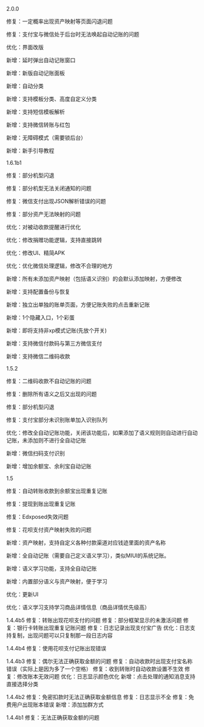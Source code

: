 2.0.0

修复：一定概率出现资产映射等页面闪退问题

修复：支付宝与微信处于后台时无法唤起自动记账的问题

优化：界面改版

新增：延时弹出自动记账窗口

新增：新版自动记账面板

新增：自动分类

新增：支持模板分类、高度自定义分类

新增：支持短信模板解析

新增：支持微信转账与红包

新增：无障碍模式（需要锁后台）

新增：新手引导教程

1.6.1b1

修复：部分机型闪退

修复：部分机型无法关闭通知的问题

修复：微信支付出现JSON解析错误的问题

修复：部分资产无法映射的问题

优化：对被动收款提醒进行优化

优化：修改捐赠功能逻辑，支持直接跳转

优化：修改UI、精简APK

优化：优化微信处理逻辑，修改不合理的地方

新增：所有未添加资产映射（包括语义识别）的会默认添加映射，方便修改

新增：支持配置备份与恢复

新增：独立出单独的账单页面，方便记账失败的点击重新记账

新增：1个隐藏入口，1个彩蛋

新增：即将支持非xp模式记账(先放个开关)

新增：支持微信付款码与第三方微信支付

新增：支持微信二维码收款

1.5.2

修复：二维码收款不自动记账的问题

修复：删除所有语义之后又出现的问题

修复：部分机型闪退

修复：支付宝部分未识别账单加入识别队列

优化：修改全自动记账功能，关闭该功能后，如果添加了语义规则则自动进行自动记账，未添加则不进行全自动记账

新增：微信扫码支付识别

新增：增加余额宝、余利宝自动记账

1.5

修复：自动转账收款到余额宝出现重复记账

修复：提现到账出现重复记账

修复：Edxposed失效问题

修复：花呗支付资产映射失败的问题

新增：资产映射，支持自定义各种付款渠道对应钱迹里面的资产名称

新增：全自动记账（需要自己定义语义学习），类似MIUI的系统记账。

新增：语义学习功能，支持全自动记账

新增：内置部分语义与资产映射，便于学习

优化：更新UI

优化：语义学习支持学习商品详情信息（商品详情优先级高）



1.4.4b5
修复：转账出现花呗支付的问题
修复：部分框架显示的未激活问题
修复：银行卡转账出现重复记账问题
修复：日志记录出现支付宝广告
优化：日志支持复制，出现问题可以只复制那一段日志内容


1.4.4b4
修复：使用花呗支付记账出现错误


1.4.4b3
修复：偶尔无法正确获取金额的问题
修复：自动收款时出现支付宝名称错误（实际上是因为多了一个空格）
修复：收到转账时自动收款设置不生效
修复：修改账本无效问题
优化：日志显示颜色优化
新增：点击处理的通知消息支持直接选择分类


1.4.4b2
修复：免密扣款时无法正确获取金额信息
修复：日志显示不全
修复：免费用户出现账本错误
新增：添加加群方式

1.4.4b1
修复：无法正确获取金额的问题